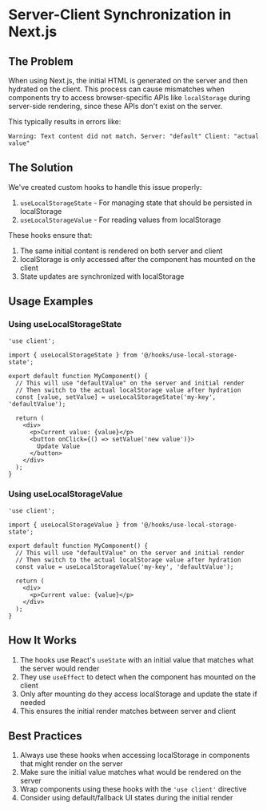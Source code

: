 # Server-Client Synchronization in Next.js

## The Problem

When using Next.js, the initial HTML is generated on the server and then hydrated on the client. This process can cause mismatches when components try to access browser-specific APIs like `localStorage` during server-side rendering, since these APIs don't exist on the server.

This typically results in errors like:
```
Warning: Text content did not match. Server: "default" Client: "actual value"
```

## The Solution

We've created custom hooks to handle this issue properly:

1. `useLocalStorageState` - For managing state that should be persisted in localStorage
2. `useLocalStorageValue` - For reading values from localStorage

These hooks ensure that:
1. The same initial content is rendered on both server and client
2. localStorage is only accessed after the component has mounted on the client
3. State updates are synchronized with localStorage

## Usage Examples

### Using useLocalStorageState

```tsx
'use client';

import { useLocalStorageState } from '@/hooks/use-local-storage-state';

export default function MyComponent() {
  // This will use "defaultValue" on the server and initial render
  // Then switch to the actual localStorage value after hydration
  const [value, setValue] = useLocalStorageState('my-key', 'defaultValue');
  
  return (
    <div>
      <p>Current value: {value}</p>
      <button onClick={() => setValue('new value')}>
        Update Value
      </button>
    </div>
  );
}
```

### Using useLocalStorageValue

```tsx
'use client';

import { useLocalStorageValue } from '@/hooks/use-local-storage-state';

export default function MyComponent() {
  // This will use "defaultValue" on the server and initial render
  // Then switch to the actual localStorage value after hydration
  const value = useLocalStorageValue('my-key', 'defaultValue');
  
  return (
    <div>
      <p>Current value: {value}</p>
    </div>
  );
}
```

## How It Works

1. The hooks use React's `useState` with an initial value that matches what the server would render
2. They use `useEffect` to detect when the component has mounted on the client
3. Only after mounting do they access localStorage and update the state if needed
4. This ensures the initial render matches between server and client

## Best Practices

1. Always use these hooks when accessing localStorage in components that might render on the server
2. Make sure the initial value matches what would be rendered on the server
3. Wrap components using these hooks with the `'use client'` directive
4. Consider using default/fallback UI states during the initial render